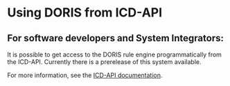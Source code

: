 # Using DORIS from ICD-API

## For software developers and System Integrators:

It is possible to get access to the DORIS rule engine programmatically from the ICD-API. Currently there is a prerelease of this system available.

For more information, see the [ICD-API documentation](https://icd.who.int/docs/icd-api/ReleaseNotes-Version2.3/#doris-underlying-cause-of-death-detection).
